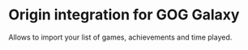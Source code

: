 # Origin integration for GOG Galaxy

Allows to import your list of games, achievements and time played.